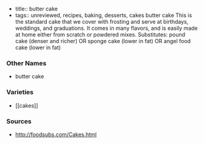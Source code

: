 - title:: butter cake
- tags:: unreviewed, recipes, baking, desserts, cakes
butter cake This is the standard cake that we cover with frosting and serve at birthdays, weddings, and graduations. It comes in many flavors, and is easily made at home either from scratch or powdered mixes. Substitutes: pound cake (denser and richer) OR sponge cake (lower in fat) OR angel food cake (lower in fat)

### Other Names

* butter cake

### Varieties

* [[cakes]]

### Sources
* http://foodsubs.com/Cakes.html

